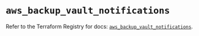 # `aws_backup_vault_notifications`

Refer to the Terraform Registry for docs: [`aws_backup_vault_notifications`](https://registry.terraform.io/providers/hashicorp/aws/6.2.0/docs/resources/backup_vault_notifications).

